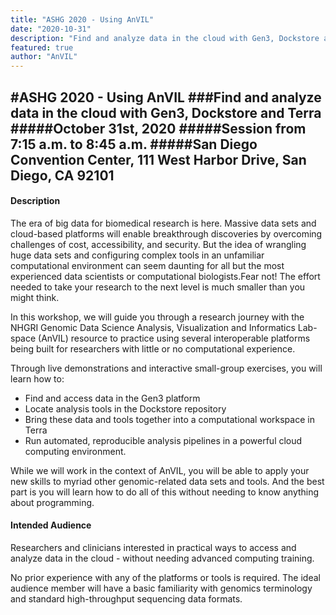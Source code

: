 ```yaml
---
title: "ASHG 2020 - Using AnVIL"
date: "2020-10-31"
description: "Find and analyze data in the cloud with Gen3, Dockstore and Terra."
featured: true
author: "AnVIL"
---
```


#ASHG 2020 - Using AnVIL
###Find and analyze data in the cloud with Gen3, Dockstore and Terra
#####October 31st, 2020
#####Session from 7:15 a.m. to 8:45 a.m.
#####San Diego Convention Center, 111 West Harbor Drive, San Diego, CA 92101
---

#### Description

The era of big data for biomedical research is here. Massive data sets and cloud-based platforms will enable breakthrough discoveries by overcoming challenges of cost, accessibility, and security. But the idea of wrangling huge data sets and configuring complex tools in an unfamiliar computational environment can seem daunting for all but the most experienced data scientists or computational biologists.Fear not! The effort needed to take your research to the next level is much smaller than you might think.

In this workshop, we will guide you through a research journey with the NHGRI Genomic Data Science Analysis, Visualization and Informatics Lab-space (AnVIL) resource to practice using several interoperable platforms being built for researchers with little or no computational experience.

Through live demonstrations and interactive small-group exercises, you will learn how to:
- Find and access data in the Gen3 platform
- Locate analysis tools in the Dockstore repository
- Bring these data and tools together into a computational workspace in Terra
- Run automated, reproducible analysis pipelines in a powerful cloud computing environment.

While we will work in the context of AnVIL, you will be able to apply your new skills to myriad other genomic-related data sets and tools. And the best part is you will learn how to do all of this without needing to know anything about programming.

#### Intended Audience 

Researchers and clinicians interested in practical ways to access and analyze data in the cloud - without needing advanced computing training.

No prior experience with any of the platforms or tools is required. The ideal audience member will have a basic familiarity with genomics terminology and standard high-throughput sequencing data formats.
